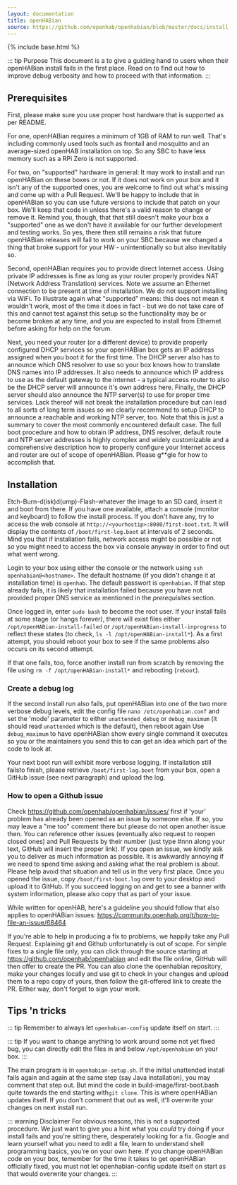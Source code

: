 ```yaml
---
layout: documentation
title: openHABian
source: https://github.com/openhab/openhabian/blob/master/docs/install-debug.md
---
```


{% include base.html %}

<!-- Attention authors: Do not edit directly. Please add your changes to the appropriate source repository -->

::: tip Purpose
This document is a to give a guiding hand to users when their openHABian install fails in the first place.
Read on to find out how to improve debug verbosity and how to proceed with that information.
:::

## Prerequisites
First, please make sure you use proper host hardware that is supported as per README.

For one, openHABian requires a minimum of 1GB of RAM to run well. That's including commonly used tools such as frontail and mosquitto and an average-sized openHAB installation on top. So any SBC to have less memory such as a RPi Zero is not supported.

For two, on "supported" hardware in general:
It may work to install and run openHABian on these boxes or not. If it does not work on your box and it isn't any of the supported ones, you are welcome to find out what's missing and come up with a Pull Request. We'll be happy to include that in openHABian so you can use future versions to include that patch on your box. We'll keep that code in unless there's a valid reason to change or remove it. Remind you, though, that that still doesn't make your box a "supported" one as we don't have it available for our further development and testing works. So yes, there then still remains a risk that future openHABian releases will fail to work on your SBC because we changed a thing that broke support for your HW - unintentionally so but also inevitably so.

Second, openHABian requires you to provide direct Internet access. Using private IP addresses is fine as long as your router properly provides NAT (Network Address Translation) services.
Note we assume an Ethernet connection to be present at time of installation. We do not support installing via WiFi.
To illustrate again what "supported" means: this does not mean it wouldn't work, most of the time it does in fact - but we do not take care of this and cannot test against this setup so the functionality may be or become broken at any time, and you are expected to install from Ethernet before asking for help on the forum.

Next, you need your router (or a different device) to provide properly configured DHCP services so your openHABian box gets an IP address assigned when you boot it for the first time.
The DHCP server also has to announce which DNS resolver to use so your box knows how to translate DNS names into IP addresses.
It also needs to announce which IP address to use as the default gateway to the internet - a typical access router to also be the DHCP server will announce it's own address here.
Finally, the DHCP server should also announce the NTP server(s) to use for proper time services. Lack thereof will not break the installation procedure but can lead to all sorts of long term issues so we clearly recommend to setup DHCP to announce a reachable and working NTP server, too.
Note that this is just a summary to cover the most commonly encountered default case. The full boot procedure and how to obtain IP address, DNS resolver, default route and NTP server addresses is highly complex and widely customizable and a comprehensive description how to properly configure your Internet access and router are out of scope of openHABian. Please g**gle for how to accomplish that.


## Installation

Etch-Burn-d(isk)d(ump)-Flash-whatever the image to an SD card, insert it and boot from there.
If you have one available, attach a console (monitor and keyboard) to follow the install process. If you don't have any, try to access the web console at `http://<yourhostip>:8080/first-boot.txt`.
It will display the contents of `/boot/first-log.boot` at intervals of 2 seconds.
Mind you that if installation fails, network access might be possible or not so you might need to access the box via console anyway in order to find out what went wrong.

Login to your box using either the console or the network using `ssh openhabian@<hostname>`. The default hostname (if you didn't change it at installation time) is `openhab`. The default passwort is `openhabian`. 
If that step already fails, it is likely that installation failed because you have not provided proper DNS service as mentioned in the _prerequisites_ section.

Once logged in, enter `sudo bash` to become the root user.
If your install fails at some stage (or hangs forever), there will exist files either `/opt/openHABian-install-failed` or `/opt/openHABian-install-inprogress` to reflect these states (to check, `ls -l /opt/openHABian-install*`).
As a first attempt, you should reboot your box to see if the same problems also occurs on its second attempt.

If that one fails, too, force another install run from scratch by removing the file using `rm -f /opt/openHABian-install*` and rebooting (`reboot`).

### Create a debug log
If the second install run also fails, put openHABian into one of the two more verbose debug levels, edit the config file `nano /etc/openhabian.conf` and set the 'mode' parameter to either `unattended_debug` or `debug_maximum` (it should read `unattended` which is the default), then reboot again
Use `debug_maximum` to have openHABian show every single command it executes so you or the maintainers you send this to can get an idea which part of the code to look at.

Your next boot run will exhibit more verbose logging.
If installation still failsto finish, please retrieve `/boot/first-log.boot` from your box, open a GitHub issue (see next paragraph) and upload the log.

### How to open a Github issue
Check https://github.com/openhab/openhabian/issues/ first if 'your' problem has already been opened as an issue by someone else. If so, you may leave a "me too" comment there but please do not open another issue then.
You can reference other issues (eventually also request to reopen closed ones) and Pull Requests by their number (just type #nnn along your text, GitHub will insert the proper link).
If you open an issue, we kindly ask you to deliver as much information as possible. It is awkwardly annoying if we need to spend time asking and asking what the real problem is about. Please help avoid that situation and tell us in the very first place.
Once you opened the issue, copy `/boot/first-boot.log` over to your desktop and upload it to GitHub.
If you succeed logging on and get to see a banner with system information, please also copy that as part of your issue.

While written for openHAB, here's a guideline you should follow that also applies to openHABian issues:
https://community.openhab.org/t/how-to-file-an-issue/68464

If you're able to help in producing a fix to problems, we happily take any Pull Request.
Explaining git and Github unfortunately is out of scope. For simple fixes to a single file only, you can click through the source starting at https://github.com/openhab/openhabian and edit the file online,
GitHub will then offer to create the PR.
You can also clone the openhabian repository, make your changes locally and use git to check in your changes and upload them to a repo copy of yours, then follow the git-offered link to create the PR. 
Either way, don't forget to sign your work.

## Tips 'n tricks 
::: tip
Remember to always let `openhabian-config` update itself on start.
:::

::: tip
If you want to change anything to work around some not yet fixed bug, you can directly edit the files in and below `/opt/openhabian` on your box.
:::

The main program is in `openhabian-setup.sh`. If the initial unattended install fails again and again at the same step (say Java installation), you may comment that step out. But mind the code in build-image/first-boot.bash quite towards the end starting with`git clone`. This is where openHABian updates itself. If you don't comment that out as well, it'll overwrite your changes on next install run.

::: warning Disclaimer
For obvious reasons, this is not a supported procedure. We just want to give you a hint what you _could_ try doing if your install fails
and you're sitting there, desperately looking for a fix.
G*oo*gle and learn yourself what you need to edit a file, learn to understand shell programming basics, you're on your own here.
If you change openHABian code on your box, temember for the time it takes to get openHABian officially fixed, you must not let openhabian-config update itself on start as that would overwrite your changes.
:::
